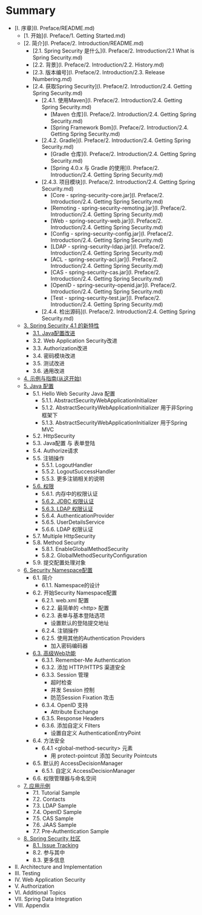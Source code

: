 # Summary

* [I. 序章](I. Preface/README.md)
    * [1. 开始](I. Preface/1. Getting Started.md)
    * [2. 简介](I. Preface/2. Introduction/README.md)
        * [2.1. Spring Security 是什么](I. Preface/2. Introduction/2.1 What is Spring Security.md)
        * [2.2. 背景](I. Preface/2. Introduction/2.2. History.md)
        * [2.3. 版本编号](I. Preface/2. Introduction/2.3. Release Numbering.md)
        * [2.4. 获取Spring Security](I. Preface/2. Introduction/2.4. Getting Spring Security.md)
            * [2.4.1. 使用Maven](I. Preface/2. Introduction/2.4. Getting Spring Security.md)
                * [Maven 仓库](I. Preface/2. Introduction/2.4. Getting Spring Security.md)
                * [Spring Framework Bom](I. Preface/2. Introduction/2.4. Getting Spring Security.md)
            * [2.4.2. Gradle](I. Preface/2. Introduction/2.4. Getting Spring Security.md)
                * [Gradle 仓库](I. Preface/2. Introduction/2.4. Getting Spring Security.md)
                * [Spring 4.0.x 与 Gradle 的使用](I. Preface/2. Introduction/2.4. Getting Spring Security.md)
            * [2.4.3. 项目模块](I. Preface/2. Introduction/2.4. Getting Spring Security.md)
                * [Core - spring-security-core.jar](I. Preface/2. Introduction/2.4. Getting Spring Security.md)
                * [Remoting - spring-security-remoting.jar](I. Preface/2. Introduction/2.4. Getting Spring Security.md)
                * [Web - spring-security-web.jar](I. Preface/2. Introduction/2.4. Getting Spring Security.md)
                * [Config - spring-security-config.jar](I. Preface/2. Introduction/2.4. Getting Spring Security.md)
                * [LDAP - spring-security-ldap.jar](I. Preface/2. Introduction/2.4. Getting Spring Security.md)
                * [ACL - spring-security-acl.jar](I. Preface/2. Introduction/2.4. Getting Spring Security.md)
                * [CAS - spring-security-cas.jar](I. Preface/2. Introduction/2.4. Getting Spring Security.md)
                * [OpenID - spring-security-openid.jar](I. Preface/2. Introduction/2.4. Getting Spring Security.md)
                * [Test - spring-security-test.jar](I. Preface/2. Introduction/2.4. Getting Spring Security.md)
            * [2.4.4. 检出源码](I. Preface/2. Introduction/2.4. Getting Spring Security.md)
    * [3. Spring Security 4.1 的新特性](spring-security.md)
        * [3.1. Java配置改进](31-java配置改进.md)
        * 3.2. Web Application Security改进
        * 3.3. Authorization改进
        * 3.4. 密码模块改进
        * 3.5. 测试改进
        * 3.6. 通用改进
    * [4. 示例与指南\(从这开始\)](asd.md)
    * [5. Java 配置](5java.md)
        * 5.1. Hello Web Security Java 配置
            * 5.1.1. AbstractSecurityWebApplicationInitializer
            * 5.1.2. AbstractSecurityWebApplicationInitializer 用于非Spring框架下
            * 5.1.3. AbstractSecurityWebApplicationInitializer 用于Spring MVC
        * 5.2. HttpSecurity
        * 5.3. Java配置 与 表单登陆
        * 5.4. Authorize请求
        * 5.5. 注销操作
            * 5.5.1. LogoutHandler
            * 5.5.2. LogoutSuccessHandler
            * 5.5.3. 更多注销相关的说明
        * [5.6. 权限](56-权限.md)
            * 5.6.1. 内存中的权限认证
            * [5.6.2. JDBC 权限认证](562-jdbc-权限认证.md)
            * [5.6.3. LDAP 权限认证](563-ldap权限认证.md)
            * 5.6.4. AuthenticationProvider
            * 5.6.5. UserDetailsService
            * 5.6.6. LDAP 权限认证
        * 5.7. Multiple HttpSecurity
        * 5.8. Method Security
            * 5.8.1. EnableGlobalMethodSecurity
            * 5.8.2. GlobalMethodSecurityConfiguration
        * 5.9. 提交配置处理对象
    * [6. Security Namespace配置](asd.md)
        * 6.1. 简介
            * 6.1.1. Namespace的设计
        * 6.2. 开始Security Namespace配置
            * 6.2.1. web.xml 配置
            * 6.2.2. 最简单的 &lt;http&gt; 配置
            * 6.2.3. 表单与基本登陆选项
                * 设置默认的登陆提交地址
            * 6.2.4. 注销操作
            * 6.2.5. 使用其他的Authentication Providers
                * 加入密码编码器
        * [6.3. 高级Web功能](63-高级web功能.md)
            * 6.3.1. Remember-Me Authentication
            * 6.3.2. 添加 HTTP\/HTTPS 渠道安全
            * 6.3.3. Session 管理
                * 超时检查
                * 并发 Session 控制
                * 防范Session Fixation 攻击
            * 6.3.4. OpenID 支持
                * Attribute Exchange
            * 6.3.5. Response Headers
            * 6.3.6. 添加自定义 Filters
                * 设置自定义 AuthenticationEntryPoint
        * 6.4. 方法安全
            * 6.4.1 &lt;global-method-security&gt; 元素
                * 用 protect-pointcut 添加 Security Pointcuts
        * 6.5. 默认的 AccessDecisionManager
            * 6.5.1. 自定义 AccessDecisionManager
        * 6.6. 权限管理器与命名空间
    * [7. 应用示例](a.md)
        * 7.1. Tutorial Sample
        * 7.2. Contacts
        * 7.3. LDAP Sample
        * 7.4. OpenID Sample
        * 7.5. CAS Sample
        * 7.6. JAAS Sample
        * 7.7. Pre-Authentication Sample
    * [8. Spring Security 社区](asdasd.md)
        * [8.1. Issue Tracking](issue-tracking.md)
        * 8.2. 参与其中
        * 8.3. 更多信息
* II. Architecture and Implementation
* III. Testing
* IV. Web Application Security
* V. Authorization
* VI. Additional Topics
* VII. Spring Data Integration
* VIII. Appendix

